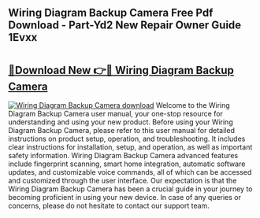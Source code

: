 ## Wiring Diagram Backup Camera Free Pdf Download - Part-Yd2 New Repair Owner Guide 1Evxx

# <h2><a href="http://dfiso01.blite.top/?on=Wiring+Diagram+Backup+Camera">🔗Download New 👉🔴 Wiring Diagram Backup Camera</a></h2>

[![Wiring Diagram Backup Camera download](https://i.imgur.com/lujVjoI.png)](http://dfiso01.blite.top/?on=Wiring+Diagram+Backup+Camera)
Welcome to the Wiring Diagram Backup Camera user manual, your one-stop resource for understanding and using your new product. Before using your Wiring Diagram Backup Camera, please refer to this user manual for detailed instructions on product setup, operation, and troubleshooting. It includes clear instructions for installation, setup, and operation, as well as important safety information. Wiring Diagram Backup Camera advanced features include fingerprint scanning, smart home integration, automatic software updates, and customizable voice commands, all of which can be accessed and customized through the user interface. Our expectation is that the Wiring Diagram Backup Camera has been a crucial guide in your journey to becoming proficient in using your new device. In case of any queries or concerns, please do not hesitate to contact our support team.
